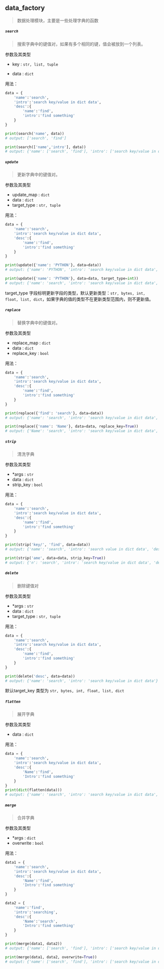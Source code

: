 ## data_factory

> 数据处理模块，主要是一些处理字典的函数



##### `search`

> 搜索字典中的键值对，如果有多个相同的键，值会被放到一个列表。



参数及其类型

- key : `str, list, tuple`

- data : `dict`



用法：

```python
data = {
    'name':'search',
    'intro':'search key/value in dict data',
    'desc':{
        'name':'find',
        'intro':'find something'
    }
}

print(search('name', data))
# output: ['search', 'find']

print(search(['name','intro'], data))
# output: {'name': ['search', 'find'], 'intro': ['search key/value in dict data', 'find something']}

```



##### `update`

>  更新字典中的键值对。



参数及其类型

- update_map : `dict`
- data : `dict`
- target_type : `str, tuple` 



用法：

```python
data = {
    'name':'search',
    'intro':'search key/value in dict data',
    'desc':{
        'name':'find',
        'intro':'find something'
    }
}

print(update({'name': 'PYTHON'}, data=data))
# output: {'name': 'PYTHON', 'intro': 'search key/value in dict data', 'desc': {'name': 'PYTHON', 'intro': 'find something'}}

print(update({'name': 'PYTHON'}, data=data, target_type=int))
# output: {'name': 'search', 'intro': 'search key/value in dict data', 'desc': {'name': 'find', 'intro': 'find something'}}
```



target_type 字段标明更新字段的类型，默认更新类型：`str, bytes, int, float, list, dict`，如果字典的值的类型不在更新类型范围内，则不更新值。



##### `replace`

> 替换字典中的键值对。



参数及其类型

- replace_map : `dict`
- data : `dict`
- replace_key : `bool`



用法：

```python
data = {
    'name':'search',
    'intro':'search key/value in dict data',
    'desc':{
        'name':'find',
        'intro':'find something'
    }
}

print(replace({'find': 'search'}, data=data))
# output: {'name': 'search', 'intro': 'search key/value in dict data', 'desc': {'name': 'search', 'intro': 'search something'}}

print(replace({'name': 'Name'}, data=data, replace_key=True))
# output: {'Name': 'search', 'intro': 'search key/value in dict data', 'desc': {'Name': 'find', 'intro': 'find something'}}
```



##### `strip`

> 清洗字典



参数及其类型

- *args : `str`
- data : `dict`
- strip_key : `bool`



用法：

```python
data = {
    'name':'search',
    'intro':'search key/value in dict data',
    'desc':{
        'name':'find',
        'intro':'find something'
    }
}

print(strip('key/', 'find', data=data))
# output: {'name': 'search', 'intro': 'search value in dict data', 'desc': {'name': '', 'intro': ' something'}}

print(strip('ame', data=data, strip_key=True))
# output: {'n': 'search', 'intro': 'search key/value in dict data', 'desc': {'n': 'find', 'intro': 'find something'}}
```



##### `delete`

> 删除键值对



参数及其类型

- *args : `str`
- data : `dict`
- target_type : `str, tuple`



用法：

```python
data = {
    'name':'search',
    'intro':'search key/value in dict data',
    'desc':{
        'name':'find',
        'intro':'find something'
    }
}

print(delete('desc', data=data))
# output: {'name': 'search', 'intro': 'search key/value in dict data'}
```



默认target_key 类型为 `str, bytes, int, float, list, dict`



##### `flatten`

> 展开字典



参数及其类型

- data : `dict`



用法：

```python
data = {
    'name':'search',
    'intro':'search key/value in dict data',
    'desc':{
        'Name':'find',
        'Intro':'find something'
    }
}
print(dict(flatten(data)))
# output: {'name': 'search', 'intro': 'search key/value in dict data', 'Name': 'find', 'Intro': 'find something'}
```



##### `merge`

> 合并字典



参数及其类型

- *args : `dict`
- overwrite : `bool`



用法：

```python
data1 = {
    'name':'search',
    'intro':'search key/value in dict data',
    'desc':{
        'Name':'find',
        'Intro':'find something'
    }
}

data2 = {
    'name':'find',
    'intro':'searching',
    'desc':{
        'Name':'search',
        'Intro':'find something'
    }
}

print(merge(data1, data2))
# output: {'name': ['search', 'find'], 'intro': ['search key/value in dict data', 'searching'], 'desc': {'Name': ['find', 'search'], 'Intro': ['find something', 'find something']}}

print(merge(data1, data2, overwrite=True))
# output: {'name': ['search', 'find'], 'intro': ['search key/value in dict data', 'searching'], 'desc': {'Name': ['find', 'search'], 'Intro': ['find something']}}
```



